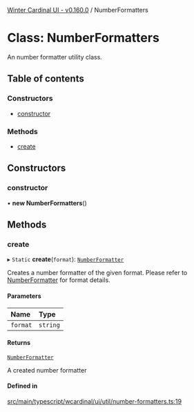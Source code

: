 [Winter Cardinal UI - v0.160.0](../index.md) / NumberFormatters

# Class: NumberFormatters

An number formatter utility class.

## Table of contents

### Constructors

- [constructor](NumberFormatters.md#constructor)

### Methods

- [create](NumberFormatters.md#create)

## Constructors

### constructor

• **new NumberFormatters**()

## Methods

### create

▸ `Static` **create**(`format`): [`NumberFormatter`](../interfaces/NumberFormatter.md)

Creates a number formatter of the given format.
Please refer to [NumberFormatter](../interfaces/NumberFormatter.md) for format details.

#### Parameters

| Name | Type |
| :------ | :------ |
| `format` | `string` |

#### Returns

[`NumberFormatter`](../interfaces/NumberFormatter.md)

A created number formatter

#### Defined in

[src/main/typescript/wcardinal/ui/util/number-formatters.ts:19](https://github.com/winter-cardinal/winter-cardinal-ui/blob/v0.160.0/src/main/typescript/wcardinal/ui/util/number-formatters.ts#L19)
